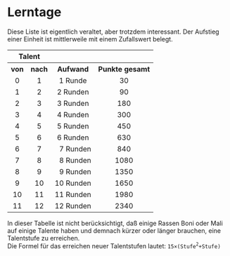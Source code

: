 <span id="top"></span>

# Lerntage

Diese Liste ist eigentlich veraltet, aber trotzdem interessant. Der
Aufstieg einer Einheit ist mittlerweile mit einem Zufallswert belegt.

<table data-cellspacing="0" data-cellpadding="3">
<thead>
<tr data-bgcolor="#CCCCCC">
<th colspan="2">Talent</th>
<th colspan="2"> </th>
</tr>
</thead>
<tbody>
<tr data-bgcolor="#EEEEEE">
<th>von</th>
<th>nach</th>
<th>Aufwand</th>
<th>Punkte gesamt</th>
</tr>
&#10;<tr data-bgcolor="#DDDDDD">
<td style="text-align: center;">0</td>
<td style="text-align: center;">1</td>
<td style="text-align: center;">1 Runde</td>
<td style="text-align: center;">30</td>
</tr>
<tr data-bgcolor="#EEEEEE">
<td style="text-align: center;">1</td>
<td style="text-align: center;">2</td>
<td style="text-align: center;">2 Runden</td>
<td style="text-align: center;">90</td>
</tr>
<tr data-bgcolor="#DDDDDD">
<td style="text-align: center;">2</td>
<td style="text-align: center;">3</td>
<td style="text-align: center;">3 Runden</td>
<td style="text-align: center;">180</td>
</tr>
<tr data-bgcolor="#EEEEEE">
<td style="text-align: center;">3</td>
<td style="text-align: center;">4</td>
<td style="text-align: center;">4 Runden</td>
<td style="text-align: center;">300</td>
</tr>
<tr data-bgcolor="#DDDDDD">
<td style="text-align: center;">4</td>
<td style="text-align: center;">5</td>
<td style="text-align: center;">5 Runden</td>
<td style="text-align: center;">450</td>
</tr>
<tr data-bgcolor="#EEEEEE">
<td style="text-align: center;">5</td>
<td style="text-align: center;">6</td>
<td style="text-align: center;">6 Runden</td>
<td style="text-align: center;">630</td>
</tr>
<tr data-bgcolor="#DDDDDD">
<td style="text-align: center;">6</td>
<td style="text-align: center;">7</td>
<td style="text-align: right;">7 Runden</td>
<td style="text-align: center;">840</td>
</tr>
<tr data-bgcolor="#EEEEEE">
<td style="text-align: center;">7</td>
<td style="text-align: center;">8</td>
<td style="text-align: right;">8 Runden</td>
<td style="text-align: center;">1080</td>
</tr>
<tr data-bgcolor="#DDDDDD">
<td style="text-align: center;">8</td>
<td style="text-align: center;">9</td>
<td style="text-align: right;">9 Runden</td>
<td style="text-align: center;">1350</td>
</tr>
<tr data-bgcolor="#EEEEEE">
<td style="text-align: center;">9</td>
<td style="text-align: center;">10</td>
<td style="text-align: center;">10 Runden</td>
<td style="text-align: center;">1650</td>
</tr>
<tr data-bgcolor="#DDDDDD">
<td style="text-align: center;">10</td>
<td style="text-align: center;">11</td>
<td style="text-align: center;">11 Runden</td>
<td style="text-align: center;">1980</td>
</tr>
<tr data-bgcolor="#EEEEEE">
<td style="text-align: center;">11</td>
<td style="text-align: center;">12</td>
<td style="text-align: center;">12 Runden</td>
<td style="text-align: center;">2340</td>
</tr>
</tbody>
</table>

  
  
  

In dieser Tabelle ist nicht berücksichtigt, daß einige Rassen Boni oder
Mali auf einige Talente haben und demnach kürzer oder länger brauchen,
eine Talentstufe zu erreichen.  
Die Formel für das erreichen neuer Talentstufen lautet:
`15×(Stufe`<sup>`2`</sup>`+Stufe)`
